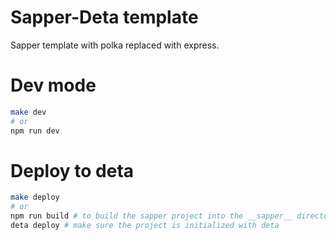 # Sapper-Deta template

Sapper template with polka replaced with express. 


# Dev mode

```bash
make dev 
# or
npm run dev
```

# Deploy to deta

```bash
make deploy
# or 
npm run build # to build the sapper project into the __sapper__ directory
deta deploy # make sure the project is initialized with deta
```